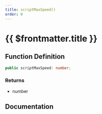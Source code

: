 ```yaml
---
title: scriptMaxSpeed()
order: 0
---
```


# {{ $frontmatter.title }}

<!--@include: ./scriptMaxSpeed_partial_header.md-->

## Function Definition

```ts
public scriptMaxSpeed: number;
```

### Returns

* number

## Documentation

<!--@include: ./scriptMaxSpeed_partial_footer.md-->
